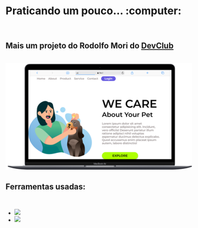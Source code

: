 <h1>Praticando um pouco... :computer: </h1>
<br>
<h2>Mais um projeto do Rodolfo Mori do <a href="https://rodolfomori.com.br/">DevClub</a></h2>
<br>
<img src="https://github.com/gmartins19/We-Care/blob/master/img/Macbook-Air-%20(1).png?raw=true">
<br>
<h2>Ferramentas usadas:</h2>
<br>
<ul>
  <li><img src="https://img.shields.io/badge/HTML5-E34F26?style=for-the-badge&logo=html5&logoColor=white"></li>
  <li><img src="https://img.shields.io/badge/CSS3-1572B6?style=for-the-badge&logo=css3&logoColor=white"></li>
</ul>
